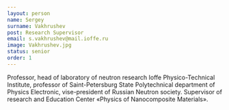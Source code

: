 ```yaml
---
layout: person
name: Sergey
surname: Vakhrushev
post: Research Supervisor
email: s.vakhrushev@mail.ioffe.ru
image: Vakhrushev.jpg
status: senior
order: 1
---
```

Professor, head of laboratory of neutron research Ioffe Physico-Technical Institute, professor of Saint-Petersburg State Polytechnical department of Physics Electronic, vise-president of Russian Neutron society. Supervisor of research and Education Center «Physics of Nanocomposite Materials».
